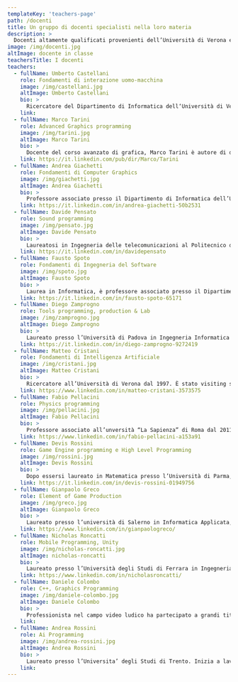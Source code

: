 ```yaml
---
templateKey: 'teachers-page'
path: /docenti
title: Un gruppo di docenti specialisti nella loro materia
description: >
  Docenti altamente qualificati provenienti dell’Università di Verona e dall’industria vi seguiranno durante il vostro percorso
image: /img/docenti.jpg
altImage: docente in classe
teachersTitle: I docenti
teachers:
  - fullName: Umberto Castellani
    role: Fondamenti di interazione uomo-macchina
    image: /img/castellani.jpg
    altImage: Umberto Castellani
    bio: >
      Ricercatore del Dipartimento di Informatica dell‘Università di Verona. Direttore del master, i suo interessi di ricerca riguardano l’elaborazione di dati 3D, l’addestramento statistico e l’elaborazione di dati biomedicali.
    link:
  - fullName: Marco Tarini
    role: Advanced Graphics programming
    image: /img/tarini.jpg
    altImage: Marco Tarini
    bio: >
      Docente del corso avanzato di grafica, Marco Tarini è autore di diversi paper a livello internazionale, in particolare nell’ambito del rendering real time e della grafica 3D in generale. E’ attualmente professore associato all’Università degli Studi
    link: https://it.linkedin.com/pub/dir/Marco/Tarini
  - fullName: Andrea Giachetti
    role: Fondamenti di Computer Graphics
    image: /img/giachetti.jpg
    altImage: Andrea Giachetti
    bio: >
      Professore associato presso il Dipartimento di Informatica dell’Università di Verona ove è docente nei corsi di Grafica al Calcolatore,  Interazione Uomo-Macchina ed Analisi di Immagini e dati volumetrici. I suoi interessi di ricerca riguardano l’elaborazione di immagini e dati 3D.
    link: https://it.linkedin.com/in/andrea-giachetti-50b2531
  - fullName: Davide Pensato
    role: Sound programming
    image: /img/pensato.jpg
    altImage: Davide Pensato
    bio: >
      Laureatosi in Ingegneria delle telecomunicazioni al Politecnico di Milano, inizia l’avventura negli Studios milanesi di Ubisoft, con il ruolo di Audio Director. Collabora con i principali studi di sviluppo italiani, oltre che a progetti con clienti.
    link: https://it.linkedin.com/in/davidepensato
  - fullName: Fausto Spoto
    role: Fondamenti di Ingegneria del Software
    image: /img/spoto.jpg
    altImage: Fausto Spoto
    bio: >
      Laurea in Informatica, è professore associato presso il Dipartimento di Informatica di Verona, dove si occupa di tecniche a supporto dello sviluppo di software di qualità, verifica e analisi automatica del software.
    link: https://it.linkedin.com/in/fausto-spoto-65171
  - fullName: Diego Zamprogno
    role: Tools programming, production & Lab
    image: /img/zamprogno.jpg
    altImage: Diego Zamprogno
    bio: >
      Laureato presso l’Università di Padova in Ingegneria Informatica ed Automatica nel 1997, fonda nel 2001 IdoruS.r.l. di cui diviene Lead Programmer, con il quale pubblica numerosi giochi sportivi, specializzandosi in intelligenza artificiale e gestione del gameplay.
    link: https://it.linkedin.com/in/diego-zamprogno-9272419
  - fullName: Matteo Cristani
    role: Fondamenti di Intelligenza Artificiale
    image: /img/cristani.jpg
    altImage: Matteo Cristani
    bio: >
      Ricercatore all’Università di Verona dal 1997. È stato visiting scholar presso l’Università di Rochester nel 1993-1994 e presso l’Università di Leeds nel 1999 e nel 2004.
    link: https://www.linkedin.com/in/matteo-cristani-3573575
  - fullName: Fabio Pellacini
    role: Physics programming
    image: /img/pellacini.jpg
    altImage: Fabio Pellacini
    bio: >
      Professore associato all’unversità “La Sapienza” di Roma dal 2011, vanta diverse collaborazioni sia in ambito accademico e industriale, di rilievo una collaborazione con Pixar Animation Studios, si occupa del corso di Physics programming.
    link: https://www.linkedin.com/in/fabio-pellacini-a153a91
  - fullName: Devis Rossini
    role: Game Engine programming e High Level Programming
    image: /img/rossini.jpg
    altImage: Devis Rossini
    bio: >
      Dopo essersi laureato in Matematica presso l’Università di Parma, frequenta il Master in Computer Game Development a Verona. Nel 2012 inizia la sua carriera in Milestone, con cui collabora tutt’ora, occupandosi di simulazione del veicolo, fisica, AI e networking. Nel 2016 ha fondato 3Go Games, software house di sviluppo indipendente.
    link: https://it.linkedin.com/in/devis-rossini-01949756
  - fullName: Gianpaolo Greco
    role: Element of Game Production
    image: /img/greco.jpg
    altImage: Gianpaolo Greco
    bio: >
      Laureato presso l’università di Salerno in Informatica Applicata, frequenta la prima edizione del Master in Computer Game Development nel 2010. Per anni ha lavorato come Developer, Game Designer e Producer nel settore dei videogiochi. Oggi è Direttore Creativo presso Uqido, azienda specializzata in Realtà Virtuale e Aumentata.
    link: https://www.linkedin.com/in/gianpaologreco/
  - fullName: Nicholas Roncatti
    role: Mobile Programming, Unity
    image: /img/nicholas-roncatti.jpg
    altImage: nicholas-roncatti
    bio: >
      Laureato presso l’Università degli Studi di Ferrara in Ingegneria Informatica, attualmente si occupa di sviluppo software come Senior Gameplay Programmer, in special modo per piattaforme mobile, presso Just Funny Games Srl.
    link: https://www.linkedin.com/in/nicholasroncatti/
  - fullName: Daniele Colombo
    role: C++, Graphics Programming
    image: /img/daniele-colombo.jpg
    altImage: Daniele Colombo
    bio: >
      Professionista nel campo video ludico ha partecipato a grandi titoli come Forza Motosport o Pay Day sotto le vesti di Programmatore Grafico, dopo aver lavorato diversi anni per grandi case ha deciso di crearsi il suo futuro come lavoratore autonomo e Freelancer.
    link:
  - fullName: Andrea Rossini
    role: Ai Programming
    image: /img/andrea-rossini.jpg
    altImage: Andrea Rossini
    bio: >
      Laureato presso l’Universita’ degli Studi di Trento. Inizia a lavorare nel game development collaborando con vari studi, principalmente su titoli mobile. Negli ultimi anni partecipa a diverse produzioni tripla AAA italiane. Nel 2016 fonda 3Go Games con cui continua attualmente la sua attivita’.
    link:
---
```

